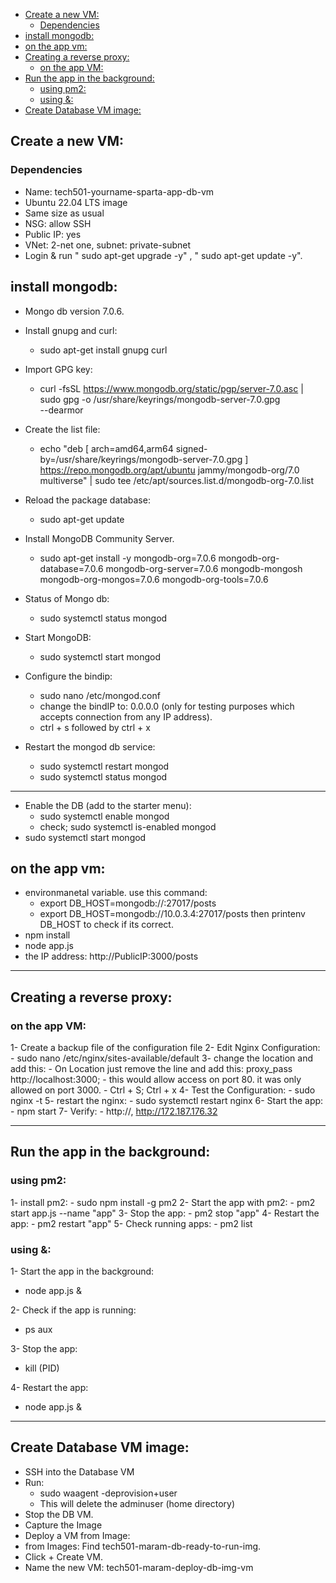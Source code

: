 - [Create a new VM:](#create-a-new-vm)
  - [Dependencies](#dependencies)
- [install mongodb:](#install-mongodb)
- [on the app vm:](#on-the-app-vm)
- [Creating a reverse proxy:](#creating-a-reverse-proxy)
  - [on the app VM:](#on-the-app-vm-1)
- [Run the app in the background:](#run-the-app-in-the-background)
  - [using pm2:](#using-pm2)
  - [using \&:](#using-)
- [Create Database VM image:](#create-database-vm-image)

## Create a new VM:
### Dependencies
- Name: tech501-yourname-sparta-app-db-vm
- Ubuntu 22.04 LTS image
- Same size as usual
- NSG: allow SSH
- Public IP: yes
- VNet: 2-net one, subnet: private-subnet
- Login & run " sudo apt-get upgrade -y" , " sudo apt-get update -y".
  
## install mongodb:
- Mongo db version 7.0.6.
- Install gnupg and curl:
    - sudo apt-get install gnupg curl
- Import GPG key:
    - curl -fsSL https://www.mongodb.org/static/pgp/server-7.0.asc | \
   sudo gpg -o /usr/share/keyrings/mongodb-server-7.0.gpg \
   --dearmor

- Create the list file:
    - echo "deb [ arch=amd64,arm64 signed-by=/usr/share/keyrings/mongodb-server-7.0.gpg ] https://repo.mongodb.org/apt/ubuntu jammy/mongodb-org/7.0 multiverse" | sudo tee /etc/apt/sources.list.d/mongodb-org-7.0.list
- Reload the package database:
    - sudo apt-get update
- Install MongoDB Community Server.
  - sudo apt-get install -y mongodb-org=7.0.6 mongodb-org-database=7.0.6 mongodb-org-server=7.0.6 mongodb-mongosh mongodb-org-mongos=7.0.6 mongodb-org-tools=7.0.6
- Status of Mongo db:
  - sudo systemctl status mongod
- Start MongoDB:
  - sudo systemctl start mongod 
- Configure the bindip:
  - sudo nano /etc/mongod.conf
  - change the bindIP to: 0.0.0.0 (only for testing purposes which accepts connection from any IP address). 
  - ctrl + s followed by ctrl + x
- Restart the mongod db service:
  - sudo systemctl restart mongod
  - sudo systemctl status mongod
-------------------------------------------------------------------------------------------

- Enable the DB (add to the starter menu):
  - sudo systemctl enable mongod 
  - check; sudo systemctl is-enabled mongod 
- sudo systemctl start mongod

## on the app vm:

- environmanetal variable. use this command:
    - export DB_HOST=mongodb://<private IP>:27017/posts
    - export DB_HOST=mongodb://10.0.3.4:27017/posts
then printenv DB_HOST to check if its correct. 
- npm install
- node app.js
- the IP address: http://PublicIP:3000/posts
------------------------------------------------------------------------------------------

## Creating a reverse proxy:
### on the app VM:
1- Create a backup file of the configuration file
2- Edit Nginx Configuration:
    - sudo nano /etc/nginx/sites-available/default
3- change the location and add this:
    - On Location just remove the line and add this: proxy_pass http://localhost:3000;
    - this would allow access on port 80. it was only allowed on port 3000.
    - Ctrl + S; Ctrl + x
4- Test the Configuration:
    - sudo nginx -t
5- restart the nginx:
    - sudo systemctl restart nginx
6- Start the app:
    - npm start
7- Verify:
    - http://<your-public-ip>, http://172.187.176.32

------------------------------------------------------------------------------------------

## Run the app in the background:
### using pm2:

1- install pm2: 
    - sudo npm install -g pm2
2- Start the app with pm2:
    - pm2 start app.js --name "app"
3- Stop the app:
    - pm2 stop "app"
4- Restart the app:
    - pm2 restart "app"
5- Check running apps:
    - pm2 list


### using &:
1- Start the app in the background:
- node app.js &
  
2- Check if the app is running:
- ps aux 
  
3- Stop the app:
- kill (PID)
  
4- Restart the app:
- node app.js &

----------------------------------------

## Create Database VM image:
- SSH into the Database VM
- Run:
    - sudo waagent -deprovision+user
    - This will delete the adminuser (home directory)
- Stop the DB VM.
- Capture the Image
- Deploy a VM from Image:
- from Images: Find tech501-maram-db-ready-to-run-img.
- Click + Create VM.
- Name the new VM: tech501-maram-deploy-db-img-vm
